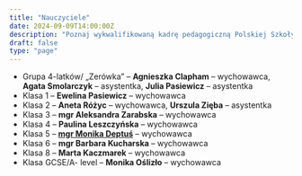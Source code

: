 ```yaml
---
title: "Nauczyciele"
date: 2024-09-09T14:00:00Z
description: "Poznaj wykwalifikowaną kadrę pedagogiczną Polskiej Szkoły w Burnley. Nasi nauczyciele i asystenci z pasją dbają o edukację i rozwój Twojego dziecka."
draft: false
type: "page"
---
```


- Grupa 4-latków/ „Zerówka” – **Agnieszka Clapham** – wychowawca, **Agata Smolarczyk** – asystentka, **Julia Pasiewicz** – asystentka
- Klasa 1 – **Ewelina Pasiewicz** – wychowawca 
- Klasa 2 – **Aneta Różyc** – wychowawca,
               **Urszula Zięba** – asystentka 
- Klasa 3 – **mgr Aleksandra Zarabska** – wychowawca 
- Klasa 4 – **Paulina Leszczyńska** – wychowawca 
- Klasa 5 – **[mgr Monika Deptuś](/authors/mgr-monika-deptuś/)** – wychowawca
- Klasa 6 – **mgr Barbara Kucharska** – wychowawca
- Klasa 8 – **Marta Kaczmarek** – wychowawca
- Klasa GCSE/A- level – **Monika Oślizło** – wychowawca 
